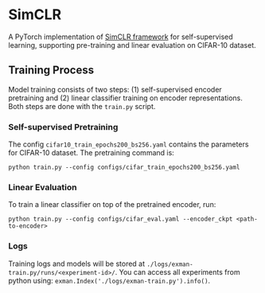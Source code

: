 # SimCLR

A PyTorch implementation of [SimCLR framework](https://github.com/google-research/simclr) for self-supervised learning, supporting pre-training and linear evaluation on CIFAR-10 dataset.


## Training Process

Model training consists of two steps: (1) self-supervised encoder pretraining and (2) linear classifier training on encoder representations. Both steps are done with the `train.py` script.

### Self-supervised Pretraining

The config `cifar10_train_epochs200_bs256.yaml` contains the parameters for CIFAR-10 dataset. The pretraining command is:

```(bash)
python train.py --config configs/cifar_train_epochs200_bs256.yaml
```

### Linear Evaluation

To train a linear classifier on top of the pretrained encoder, run:

```(bash)
python train.py --config configs/cifar_eval.yaml --encoder_ckpt <path-to-encoder>
```

### Logs

Training logs and models will be stored at `./logs/exman-train.py/runs/<experiment-id>/`. You can access all experiments from python using: `exman.Index('./logs/exman-train.py').info()`.
